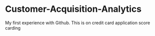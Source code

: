 # Customer-Acquisition-Analytics
My first experience with Github. This is on credit card application score carding
